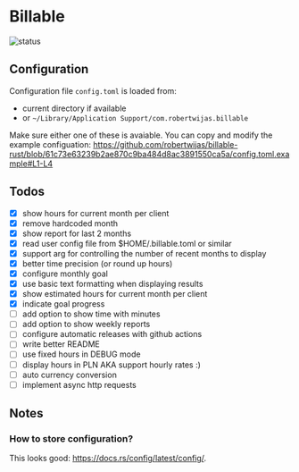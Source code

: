 # Billable

![status](https://github.com/robertwijas/billable-rust/actions/workflows/rust.yml/badge.svg)

## Configuration

Configuration file `config.toml` is loaded from:
* current directory if available
* or `~/Library/Application Support/com.robertwijas.billable`

Make sure either one of these is avaiable. You can copy and modify the example configuation:
https://github.com/robertwijas/billable-rust/blob/61c73e63239b2ae870c9ba484d8ac3891550ca5a/config.toml.example#L1-L4

## Todos 

- [x] show hours for current month per client
- [x] remove hardcoded month
- [x] show report for last 2 months
- [x] read user config file from $HOME/.billable.toml or similar
- [x] support arg for controlling the number of recent months to display
- [x] better time precision (or round up hours)
- [x] configure monthly goal
- [x] use basic text formatting when displaying results
- [x] show estimated hours for current month per client
- [x] indicate goal progress
- [ ] add option to show time with minutes
- [ ] add option to show weekly reports
- [ ] configure automatic releases with github actions
- [ ] write better README
- [ ] use fixed hours in DEBUG mode 
- [ ] display hours in PLN AKA support hourly rates :)
- [ ] auto currency conversion
- [ ] implement async http requests

## Notes 

### How to store configuration?

This looks good: https://docs.rs/config/latest/config/.

